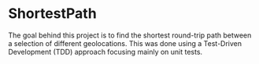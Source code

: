 # ShortestPath

The goal behind this project is to find the shortest round-trip path between a selection of different geolocations. This was done using a Test-Driven Development (TDD) approach focusing mainly on unit tests.
